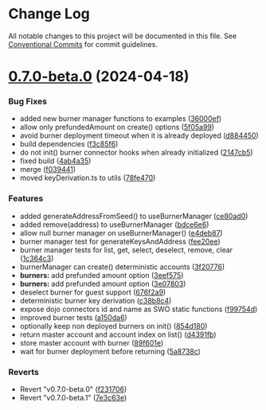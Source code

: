 # Change Log

All notable changes to this project will be documented in this file.
See [Conventional Commits](https://conventionalcommits.org) for commit guidelines.

# [0.7.0-beta.0](https://github.com/dojoengine/dojo.js/compare/v0.6.122...v0.7.0-beta.0) (2024-04-18)


### Bug Fixes

* added new burner manager functions to examples ([36000ef](https://github.com/dojoengine/dojo.js/commit/36000ef8f6498edf56b9bb666ed4a4af59b93ae7))
* allow only prefundedAmount on create() options ([5f05a99](https://github.com/dojoengine/dojo.js/commit/5f05a991756ab0d074d93c577871e86f15ac5afa))
* avoid burner deployment timeout when it is already deployed ([d884450](https://github.com/dojoengine/dojo.js/commit/d88445093d5c74c365436f5a0ef438fdc0e8366e))
* build dependencies ([f3c85f6](https://github.com/dojoengine/dojo.js/commit/f3c85f69893f10d8ce46a029a3b62770b59755c3))
* do not init() burner connector hooks when already initialized ([2147cb5](https://github.com/dojoengine/dojo.js/commit/2147cb56e19d83758fbd5528ec3cdc39b5e6d5de))
* fixed build ([4ab4a35](https://github.com/dojoengine/dojo.js/commit/4ab4a35729bc4f0b2541742e27dd46d0566c07b4))
* merge ([f039441](https://github.com/dojoengine/dojo.js/commit/f0394415bab233040f45a0ff3959754ec69f799e))
* moved keyDerivation.ts to utils ([78fe470](https://github.com/dojoengine/dojo.js/commit/78fe4706a12cd8c7843d874e18b0e1510b178f81))


### Features

* added generateAddressFromSeed() to useBurnerManager ([ce80ad0](https://github.com/dojoengine/dojo.js/commit/ce80ad0bdb3843fba114929925bf38e99182b208))
* added remove(address) to useBurnerManager ([bdce6e6](https://github.com/dojoengine/dojo.js/commit/bdce6e61269b16c2d09b3bd2a42e72918846b6ee))
* allow null burner manager on useBurnerManager() ([e4deb87](https://github.com/dojoengine/dojo.js/commit/e4deb87ebfb8c09cc0d73882aef9c6cd27ee89de))
* burner manager test for generateKeysAndAddress ([fee20ee](https://github.com/dojoengine/dojo.js/commit/fee20ee973da6085297466a0b712ddcc72f08103))
* burner manager tests for list, get, select, deselect, remove, clear ([1c364c3](https://github.com/dojoengine/dojo.js/commit/1c364c33ef6af2f13d7ca1b0dcad833463ea12d6))
* burnerManager can create() deterministic accounts ([3f20776](https://github.com/dojoengine/dojo.js/commit/3f2077688d3e3ccf646060aa6235b2d84f7ca3f9))
* **burners:** add prefunded amount option ([3eef575](https://github.com/dojoengine/dojo.js/commit/3eef5752465c517bc584b6e77cf3aab728430516))
* **burners:** add prefunded amount option ([3e07803](https://github.com/dojoengine/dojo.js/commit/3e078033ed77c4f7bb2317386566375f5f69e790))
* deselect burner for guest support ([676f2a9](https://github.com/dojoengine/dojo.js/commit/676f2a924dfd0234a1e4a1f53f09a7090bcfc386))
* deterministic burner key derivation ([c38b8c4](https://github.com/dojoengine/dojo.js/commit/c38b8c42d9419fcd0c8de592428adf4defe292bd))
* expose dojo connectors id and name as SWO static functions ([f99754d](https://github.com/dojoengine/dojo.js/commit/f99754d8b09eacb9da4301901cebc676c79c5164))
* improved burner tests ([a150da6](https://github.com/dojoengine/dojo.js/commit/a150da6c7334cda77ba38026ec0b0a9ea0356264))
* optionally keep non deployed burners on init() ([854d180](https://github.com/dojoengine/dojo.js/commit/854d180dd58120a472983bd6db4cbbb2f243fb03))
* return master account and account index on list() ([d4391fb](https://github.com/dojoengine/dojo.js/commit/d4391fb94eef05cd2806895d93b725e39c34ceff))
* store master account with burner ([89f601e](https://github.com/dojoengine/dojo.js/commit/89f601eb785318ba722f8e45c75c570265af6f8c))
* wait for burner deployment before returning ([5a8738c](https://github.com/dojoengine/dojo.js/commit/5a8738c4cf77ffba52314d1bdf2a7727b52cee13))


### Reverts

* Revert "v0.7.0-beta.0" ([f231706](https://github.com/dojoengine/dojo.js/commit/f231706da533665398c099cb6a67f38ea62f6158))
* Revert "v0.7.0-beta.1" ([7e3c63e](https://github.com/dojoengine/dojo.js/commit/7e3c63ea5ed642d33eea2f39fbae6d7c2f5d12ad))
